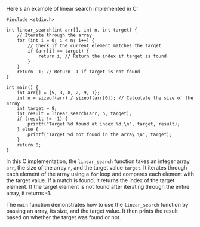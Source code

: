 Here's an example of linear search implemented in C:

```
#include <stdio.h>

int linear_search(int arr[], int n, int target) {
    // Iterate through the array
    for (int i = 0; i < n; i++) {
        // Check if the current element matches the target
        if (arr[i] == target) {
            return i; // Return the index if target is found
        }
    }
    return -1; // Return -1 if target is not found
}

int main() {
    int arr[] = {5, 3, 8, 2, 9, 1};
    int n = sizeof(arr) / sizeof(arr[0]); // Calculate the size of the array
    int target = 8;
    int result = linear_search(arr, n, target);
    if (result != -1) {
        printf("Target %d found at index %d.\n", target, result);
    } else {
        printf("Target %d not found in the array.\n", target);
    }
    return 0;
}
``` 

In this C implementation, the `linear_search` function takes an integer array `arr`, the size of the array `n`, and the target value `target`. It iterates through each element of the array using a `for` loop and compares each element with the target value. If a match is found, it returns the index of the target element. If the target element is not found after iterating through the entire array, it returns -1.

The `main` function demonstrates how to use the `linear_search` function by passing an array, its size, and the target value. It then prints the result based on whether the target was found or not.